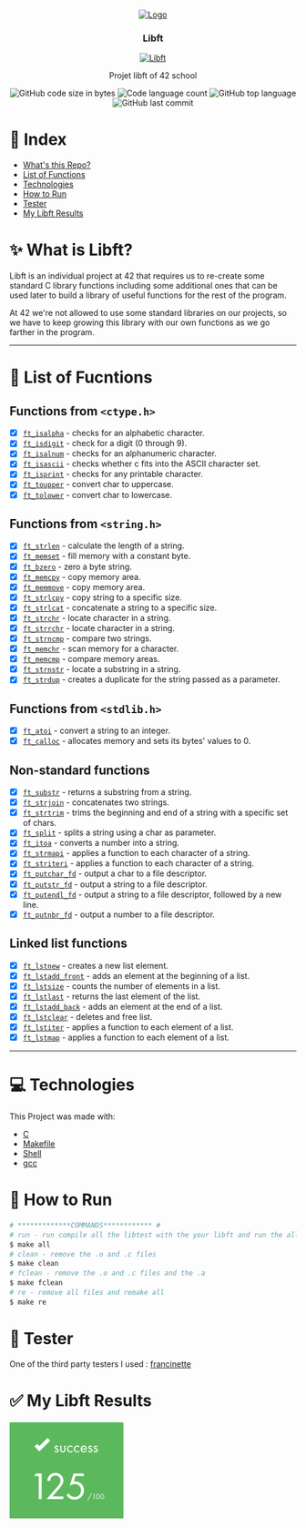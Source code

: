 <br />
<p align="center">
  <a href="https://raw.githubusercontent.com/othneildrew/Best-README-Template/master/images/logo.png">
    <img src="https://upload.wikimedia.org/wikipedia/commons/thumb/8/8d/42_Logo.svg/1200px-42_Logo.svg.png" alt="Logo" width="250" height="250">
  </a>

  <h3 align="center">Libft</h3>

<p align="center">
  <a href="https://github.com/doooriian/Libft" target="_blank">
    <img src="https://github.com/doooriian/42-Badges/blob/main/badges/libftm.png" alt="Libft" width="150">
  </a>
</p>

  <p align="center">
    Projet libft of 42 school
  </p>
</p>


<p align="center">
	<img alt="GitHub code size in bytes" src="https://img.shields.io/github/languages/code-size/doooriian/Libft?color=lightblue" />
	<img alt="Code language count" src="https://img.shields.io/github/languages/count/doooriian/Libft?color=yellow" />
	<img alt="GitHub top language" src="https://img.shields.io/github/languages/top/doooriian/Libft?color=blue" />
	<img alt="GitHub last commit" src="https://img.shields.io/github/last-commit/doooriian/Libft?color=green" />
</p>

# :pushpin: Index

* [What's this Repo?](#sparkles-What-is-Libft?)
* [List of Functions](#bookmark_tabs-List-of-Fucntions)
* [Technologies](#computer-Technologies)
* [How to Run](#construction_worker-How-to-Run)
* [Tester](#link-Tester)
* [My Libft Results](#white_check_mark-My-Libft-Results)

# :sparkles: What is Libft?

Libft is an individual project at 42 that requires us to re-create some standard C library functions including some additional ones that can be used later to build a library of useful functions for the rest of the program.

At 42 we're not allowed to use some standard libraries on our projects, so we have to keep growing this library with our own functions as we go farther in the program.

---

# :bookmark_tabs: List of Fucntions

## Functions from `<ctype.h>`

- [x] [`ft_isalpha`](ft_isalpha.c)	- checks for an alphabetic character.
- [x] [`ft_isdigit`](ft_isdigit.c)	- check for a digit (0 through 9).
- [x] [`ft_isalnum`](ft_isalnum.c)	- checks for an alphanumeric character.
- [x] [`ft_isascii`](ft_isascii.c)	- checks whether c fits into the ASCII character set.
- [x] [`ft_isprint`](ft_isprint.c)	- checks for any printable character.
- [x] [`ft_toupper`](ft_toupper.c)	- convert char to uppercase.
- [x] [`ft_tolower`](ft_tolower.c)	- convert char to lowercase.

## Functions from `<string.h>`

- [x] [`ft_strlen`](ft_strlen.c)	- calculate the length of a string.
- [x] [`ft_memset`](ft_memset.c)	- fill memory with a constant byte.
- [x] [`ft_bzero`](ft_bzero.c)	- zero a byte string.
- [x] [`ft_memcpy`](ft_memcpy.c)	- copy memory area.
- [x] [`ft_memmove`](ft_memmove.c)	- copy memory area.
- [x] [`ft_strlcpy`](ft_strlcpy.c)	- copy string to a specific size.
- [x] [`ft_strlcat`](ft_strlcat.c)	- concatenate a string to a specific size.
- [x] [`ft_strchr`](ft_strchr.c)	- locate character in a string.
- [x] [`ft_strrchr`](ft_strrchr.c)	- locate character in a string.
- [x] [`ft_strncmp`](ft_strncmp.c)	- compare two strings.
- [x] [`ft_memchr`](ft_memchr.c)	- scan memory for a character.
- [x] [`ft_memcmp`](ft_memcmp.c)	- compare memory areas.
- [x] [`ft_strnstr`](ft_strnstr.c)	- locate a substring in a string.
- [x] [`ft_strdup`](ft_strdup.c)	- creates a duplicate for the string passed as a parameter.

## Functions from `<stdlib.h>`
- [x] [`ft_atoi`](ft_atoi.c)	- convert a string to an integer.
- [x] [`ft_calloc`](ft_calloc.c)	- allocates memory and sets its bytes' values to 0.

## Non-standard functions
- [x] [`ft_substr`](ft_substr.c)	- returns a substring from a string.
- [x] [`ft_strjoin`](ft_strjoin.c)	- concatenates two strings.
- [x] [`ft_strtrim`](ft_strtrim.c)	- trims the beginning and end of a string with a specific set of chars.
- [x] [`ft_split`](ft_split.c)	- splits a string using a char as parameter.
- [x] [`ft_itoa`](ft_itoa.c)	- converts a number into a string.
- [x] [`ft_strmapi`](ft_strmapi.c)	- applies a function to each character of a string.
- [x] [`ft_striteri`](ft_striteri.c)	- applies a function to each character of a string.
- [x] [`ft_putchar_fd`](ft_putchar_fd.c)	- output a char to a file descriptor.
- [x] [`ft_putstr_fd`](ft_putstr_fd.c)	- output a string to a file descriptor.
- [x] [`ft_putendl_fd`](ft_putendl_fd.c)	- output a string to a file descriptor, followed by a new line.
- [x] [`ft_putnbr_fd`](ft_putnbr_fd.c)	- output a number to a file descriptor.

## Linked list functions

- [x] [`ft_lstnew`](ft_lstnew.c)	- creates a new list element.
- [x] [`ft_lstadd_front`](ft_lstadd_front.c)	- adds an element at the beginning of a list.
- [x] [`ft_lstsize`](ft_lstsize.c)	- counts the number of elements in a list.
- [x] [`ft_lstlast`](ft_lstlast.c)	- returns the last element of the list.
- [x] [`ft_lstadd_back`](ft_lstadd_back.c)	- adds an element at the end of a list.
- [x] [`ft_lstclear`](ft_lstclear.c)	- deletes and free list.
- [x] [`ft_lstiter`](ft_lstiter.c)	- applies a function to each element of a list.
- [x] [`ft_lstmap`](ft_lstmap.c)	- applies a function to each element of a list.

---

# :computer: Technologies

This Project was made with:

* [C](https://devdocs.io/)
* [Makefile](https://www.gnu.org/software/make/manual/make.html)
* [Shell](https://unixguide.readthedocs.io/en/latest/unixcheatsheet/)
* [gcc](https://terminaldeinformacao.com/2015/10/08/como-instalar-e-configurar-o-gcc-no-windows-mingw/)

# :construction_worker: How to Run
```bash
# *************COMMANDS************ #
# run - run compile all the libtest with the your libft and run the all tests
$ make all
# clean - remove the .o and .c files 
$ make clean
# fclean - remove the .o and .c files and the .a
$ make fclean
# re - remove all files and remake all
$ make re

```
# :link: Tester

One of the third party testers I used : [francinette](https://github.com/xicodomingues/francinette)

# :white_check_mark: My Libft Results

![Votre Score](https://github.com/doooriian/42-Badges/blob/main/badges/LibftGrade.png)

